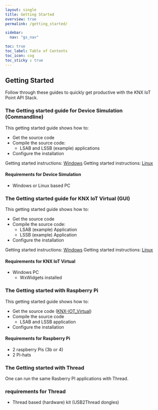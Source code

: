 ```yaml
---
layout: single
title: Getting Started
overview: true
permalink: /getting_started/

sidebar:
  nav: "gs_nav"

toc: true
toc_label: Table of Contents
toc_icon: cog
toc_sticky : true
---
```


## Getting Started

Follow through these guides to quickly get productive with the KNX IoT Point API Stack.

### The Getting started guide for Device Simulation (Commandline)

This getting started guide shows how to:

- Get the source code
- Compile the source code:
  - LSAB and LSSB (example) applications
- Configure the installation

Getting started instructions: [Windows](/building_windows/)
Getting started instructions: [Linux](/building_linux/)

#### Requirements for Device Simulation

- Windows or Linux based PC

### The Getting started guide for KNX IoT Virtual (GUI)

This getting started guide shows how to:

- Get the source code
- Compile the source code:
  - LSAB (example) Application
  - LSSB (example) Application
- Configure the installation

Getting started instructions: [Windows](/building_windows/)
Getting started instructions: [Linux](/building_linux/)

#### Requirements for KNX IoT Virtual

- Windows PC
  - WxWidgets installed

### The Getting started with Raspberry Pi

This getting started guide shows how to:

- Get the source code ([KNX-IOT_Virtual](https://github.com/KNX-IOT/KNX-IOT-Virtual))
- Compile the source code
  - LSAB and LSSB application
- Configure the installation

#### Requirements for Raspberry Pi

- 2 raspberry Pis (3b or 4)
- 2 Pi-hats

### The Getting started with Thread

One can run the same Rasberry PI applications with Thread.

### requirements for Thread

- Thread based (hardware) kit (USB2Thread dongles)
